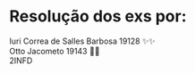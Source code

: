 # Resolução dos exs por:

Iuri Correa de Salles Barbosa 19128 :sparkles::sparkles:<br>
Otto Jacometo 19143 :tada::tada:<br>
2INFD